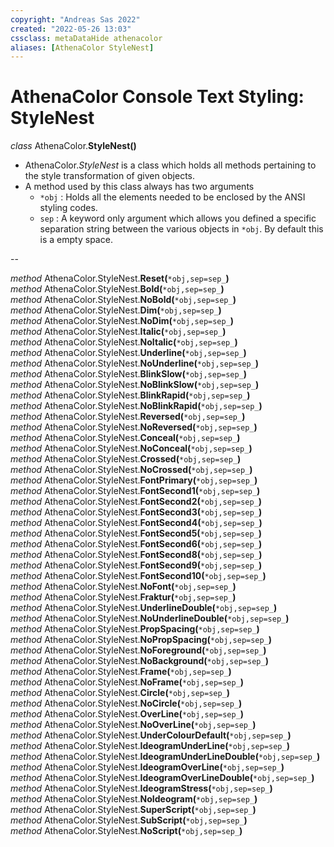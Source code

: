 ```yaml
---
copyright: "Andreas Sas 2022"
created: "2022-05-26 13:03"
cssclass: metaDataHide athenacolor
aliases: [AthenaColor StyleNest]
---
```


# AthenaColor Console Text Styling: StyleNest

*class* AthenaColor.**StyleNest()**
- AthenaColor.*StyleNest* is a class which holds all methods pertaining to the 
style transformation of given objects.
- A method used by this class always has two arguments
    - `*obj` : Holds all the elements needed to be enclosed by the ANSI styling codes.
    - `sep` : A keyword only argument which allows you defined a specific separation string between the various objects in `*obj`. 
        By default this is a empty space.


--

*method* AthenaColor.StyleNest.**Reset(**`*obj,sep=sep_`**)**  
*method* AthenaColor.StyleNest.**Bold(**`*obj,sep=sep_`**)**  
*method* AthenaColor.StyleNest.**NoBold(**`*obj,sep=sep_`**)**  
*method* AthenaColor.StyleNest.**Dim(**`*obj,sep=sep_`**)**  
*method* AthenaColor.StyleNest.**NoDim(**`*obj,sep=sep_`**)**  
*method* AthenaColor.StyleNest.**Italic(**`*obj,sep=sep_`**)**  
*method* AthenaColor.StyleNest.**NoItalic(**`*obj,sep=sep_`**)**  
*method* AthenaColor.StyleNest.**Underline(**`*obj,sep=sep_`**)**  
*method* AthenaColor.StyleNest.**NoUnderline(**`*obj,sep=sep_`**)**  
*method* AthenaColor.StyleNest.**BlinkSlow(**`*obj,sep=sep_`**)**  
*method* AthenaColor.StyleNest.**NoBlinkSlow(**`*obj,sep=sep_`**)**  
*method* AthenaColor.StyleNest.**BlinkRapid(**`*obj,sep=sep_`**)**  
*method* AthenaColor.StyleNest.**NoBlinkRapid(**`*obj,sep=sep_`**)**  
*method* AthenaColor.StyleNest.**Reversed(**`*obj,sep=sep_`**)**  
*method* AthenaColor.StyleNest.**NoReversed(**`*obj,sep=sep_`**)**  
*method* AthenaColor.StyleNest.**Conceal(**`*obj,sep=sep_`**)**  
*method* AthenaColor.StyleNest.**NoConceal(**`*obj,sep=sep_`**)**  
*method* AthenaColor.StyleNest.**Crossed(**`*obj,sep=sep_`**)**  
*method* AthenaColor.StyleNest.**NoCrossed(**`*obj,sep=sep_`**)**  
*method* AthenaColor.StyleNest.**FontPrimary(**`*obj,sep=sep_`**)**  
*method* AthenaColor.StyleNest.**FontSecond1(**`*obj,sep=sep_`**)**  
*method* AthenaColor.StyleNest.**FontSecond2(**`*obj,sep=sep_`**)**  
*method* AthenaColor.StyleNest.**FontSecond3(**`*obj,sep=sep_`**)**  
*method* AthenaColor.StyleNest.**FontSecond4(**`*obj,sep=sep_`**)**  
*method* AthenaColor.StyleNest.**FontSecond5(**`*obj,sep=sep_`**)**  
*method* AthenaColor.StyleNest.**FontSecond6(**`*obj,sep=sep_`**)**  
*method* AthenaColor.StyleNest.**FontSecond8(**`*obj,sep=sep_`**)**  
*method* AthenaColor.StyleNest.**FontSecond9(**`*obj,sep=sep_`**)**  
*method* AthenaColor.StyleNest.**FontSecond10(**`*obj,sep=sep_`**)**  
*method* AthenaColor.StyleNest.**NoFont(**`*obj,sep=sep_`**)**  
*method* AthenaColor.StyleNest.**Fraktur(**`*obj,sep=sep_`**)**  
*method* AthenaColor.StyleNest.**UnderlineDouble(**`*obj,sep=sep_`**)**  
*method* AthenaColor.StyleNest.**NoUnderlineDouble(**`*obj,sep=sep_`**)**  
*method* AthenaColor.StyleNest.**PropSpacing(**`*obj,sep=sep_`**)**  
*method* AthenaColor.StyleNest.**NoPropSpacing(**`*obj,sep=sep_`**)**  
*method* AthenaColor.StyleNest.**NoForeground(**`*obj,sep=sep_`**)**  
*method* AthenaColor.StyleNest.**NoBackground(**`*obj,sep=sep_`**)**  
*method* AthenaColor.StyleNest.**Frame(**`*obj,sep=sep_`**)**  
*method* AthenaColor.StyleNest.**NoFrame(**`*obj,sep=sep_`**)**  
*method* AthenaColor.StyleNest.**Circle(**`*obj,sep=sep_`**)**  
*method* AthenaColor.StyleNest.**NoCircle(**`*obj,sep=sep_`**)**  
*method* AthenaColor.StyleNest.**OverLine(**`*obj,sep=sep_`**)**  
*method* AthenaColor.StyleNest.**NoOverLine(**`*obj,sep=sep_`**)**  
*method* AthenaColor.StyleNest.**UnderColourDefault(**`*obj,sep=sep_`**)**  
*method* AthenaColor.StyleNest.**IdeogramUnderLine(**`*obj,sep=sep_`**)**  
*method* AthenaColor.StyleNest.**IdeogramUnderLineDouble(**`*obj,sep=sep_`**)**  
*method* AthenaColor.StyleNest.**IdeogramOverLine(**`*obj,sep=sep_`**)**  
*method* AthenaColor.StyleNest.**IdeogramOverLineDouble(**`*obj,sep=sep_`**)**  
*method* AthenaColor.StyleNest.**IdeogramStress(**`*obj,sep=sep_`**)**  
*method* AthenaColor.StyleNest.**NoIdeogram(**`*obj,sep=sep_`**)**  
*method* AthenaColor.StyleNest.**SuperScript(**`*obj,sep=sep_`**)**  
*method* AthenaColor.StyleNest.**SubScript(**`*obj,sep=sep_`**)**  
*method* AthenaColor.StyleNest.**NoScript(**`*obj,sep=sep_`**)**